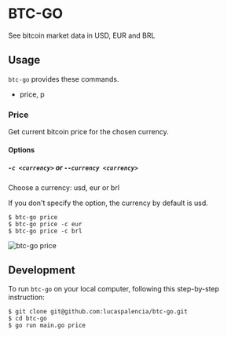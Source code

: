 # BTC-GO

See bitcoin market data in USD, EUR and BRL

## Usage

`btc-go` provides these commands.

- price, p

### Price

Get current bitcoin price for the chosen currency.

#### Options

##### `-c <currency>` or `--currency <currency>`

Choose a currency: usd, eur or brl

If you don't specify the option, the currency by default is usd.

```
$ btc-go price
$ btc-go price -c eur
$ btc-go price -c brl
```

![btc-go price](https://user-images.githubusercontent.com/7226038/114094407-a670f580-9892-11eb-95f5-b9da6deca24f.gif)

## Development

To run `btc-go` on your local computer, following this step-by-step instruction:

```
$ git clone git@github.com:lucaspalencia/btc-go.git
$ cd btc-go
$ go run main.go price
```